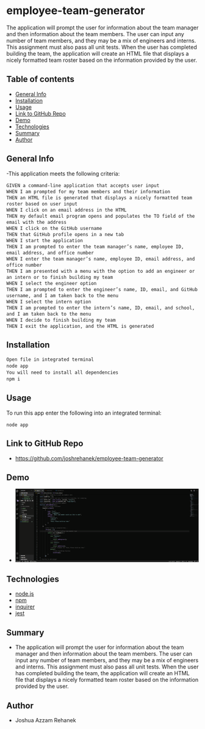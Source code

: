 # employee-team-generator
The application will prompt the user for information about the team manager and then information about the team members. The user can input any number of team members, and they may be a mix of engineers and interns. This assignment must also pass all unit tests. When the user has completed building the team, the application will create an HTML file that displays a nicely formatted team roster based on the information provided by the user.

## Table of contents
- [General Info](#general-info)
- [Installation](#installation)
- [Usage](#usage)
- [Link to GitHub Repo](#link-to-github-repo)
- [Demo](#demo)
- [Technologies](#technologies)
- [Summary](#summary)
- [Author](#author)

## General Info
-This application meets the following criteria:

```
GIVEN a command-line application that accepts user input
WHEN I am prompted for my team members and their information
THEN an HTML file is generated that displays a nicely formatted team roster based on user input
WHEN I click on an email address in the HTML
THEN my default email program opens and populates the TO field of the email with the address
WHEN I click on the GitHub username
THEN that GitHub profile opens in a new tab
WHEN I start the application
THEN I am prompted to enter the team manager’s name, employee ID, email address, and office number
WHEN I enter the team manager’s name, employee ID, email address, and office number
THEN I am presented with a menu with the option to add an engineer or an intern or to finish building my team
WHEN I select the engineer option
THEN I am prompted to enter the engineer’s name, ID, email, and GitHub username, and I am taken back to the menu
WHEN I select the intern option
THEN I am prompted to enter the intern’s name, ID, email, and school, and I am taken back to the menu
WHEN I decide to finish building my team
THEN I exit the application, and the HTML is generated
```

## Installation
```md
Open file in integrated terminal
node app 
You will need to install all dependencies
npm i

```
## Usage
To run this app enter the following into an integrated terminal:
```
node app
```

## Link to GitHub Repo
- https://github.com/joshrehanek/employee-team-generator

## Demo
- ![Demo](./assets/images/demo.gif)

## Technologies
- [node.js](https://nodejs.org/en//)
- [npm](https://www.npmjs.com/)
- [inquirer](https://www.npmjs.com/package/inquirer)
- [jest](https://jestjs.io/)


## Summary

- The application will prompt the user for information about the team manager and then information about the team members. The user can input any number of team members, and they may be a mix of engineers and interns. This assignment must also pass all unit tests. When the user has completed building the team, the application will create an HTML file that displays a nicely formatted team roster based on the information provided by the user.

## Author
- Joshua Azzam Rehanek